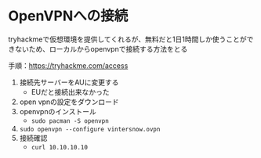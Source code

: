 # OpenVPNへの接続

tryhackmeで仮想環境を提供してくれるが、無料だと1日1時間しか使うことができないため、ローカルからopenvpnで接続する方法をとる


手順：https://tryhackme.com/access
1. 接続先サーバーをAUに変更する
    - EUだと接続出来なかった
1. open vpnの設定をダウンロード
2. openvpnのインストール
    - `sudo pacman -S openvpn`
3. `sudo openvpn --configure vintersnow.ovpn`
4. 接続確認
    - `curl 10.10.10.10`

